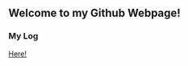 ## Welcome to my Github Webpage!


### My Log
[Here!](https://github.com/Constantine-Kevin/os202/blob/master/TXT/mylog.txt)

